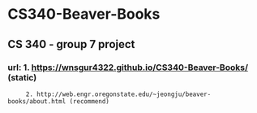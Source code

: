 # CS340-Beaver-Books
## CS 340 - group 7 project

### url: 1. https://wnsgur4322.github.io/CS340-Beaver-Books/ (static)
         2. http://web.engr.oregonstate.edu/~jeongju/beaver-books/about.html (recommend)
 
